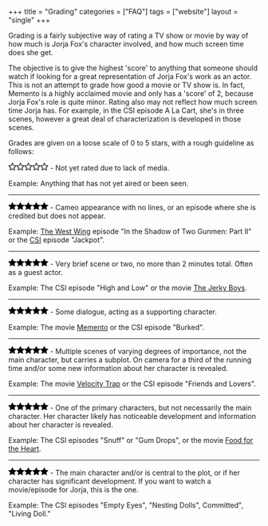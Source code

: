 +++
title = "Grading"
categories = ["FAQ"]
tags = ["website"]
layout = "single"
+++

Grading is a fairly subjective way of rating a TV show or movie by way of how much is Jorja Fox's character involved, and how much screen time does she get.

The objective is to give the highest 'score' to anything that someone should watch if looking for a great representation of Jorja Fox's work as an actor. This is not an attempt to grade how good a movie or TV show is. In fact, Memento is a highly acclaimed movie and only has a 'score' of 2, because Jorja Fox's role is quite minor. Rating also may not reflect how much screen time Jorja has. For example, in the CSI episode A La Cart, she's in three scenes, however a great deal of characterization is developed in those scenes.

Grades are given on a loose scale of 0 to 5 stars, with a rough guideline as follows:

<svg version="1.1" id="red-star" xmlns="http://www.w3.org/2000/svg" xmlns:xlink="http://www.w3.org/1999/xlink" x="0px" y="0px" width="16px" height="16px" viewBox="0 0 475.075 475.075" style="enable-background:new 0 0 475.075 475.075;" xml:space="preserve"><g><path d="M475.075,186.573c0-7.043-5.328-11.42-15.992-13.135L315.766,152.6L251.529,22.694c-3.614-7.804-8.281-11.704-13.99-11.704 c-5.708,0-10.372,3.9-13.989,11.704L159.31,152.6L15.986,173.438C5.33,175.153,0,179.53,0,186.573c0,3.999,2.38,8.567,7.139,13.706 l103.924,101.068L86.51,444.096c-0.381,2.666-0.57,4.575-0.57,5.712c0,3.997,0.998,7.374,2.996,10.136 c1.997,2.766,4.993,4.142,8.992,4.142c3.428,0,7.233-1.137,11.42-3.423l128.188-67.386l128.194,67.379 c4,2.286,7.806,3.43,11.416,3.43c7.812,0,11.714-4.75,11.714-14.271c0-2.471-0.096-4.374-0.287-5.716l-24.551-142.744 l103.634-101.069C472.604,195.33,475.075,190.76,475.075,186.573z M324.619,288.5l20.551,120.2l-107.634-56.821L129.614,408.7 l20.843-120.2l-87.365-84.799l120.484-17.7l53.959-109.064l53.957,109.064l120.494,17.7L324.619,288.5z"/></g></svg><svg version="1.1" id="red-star" xmlns="http://www.w3.org/2000/svg" xmlns:xlink="http://www.w3.org/1999/xlink" x="0px" y="0px" width="16px" height="16px" viewBox="0 0 475.075 475.075" style="enable-background:new 0 0 475.075 475.075;" xml:space="preserve"><g><path d="M475.075,186.573c0-7.043-5.328-11.42-15.992-13.135L315.766,152.6L251.529,22.694c-3.614-7.804-8.281-11.704-13.99-11.704 c-5.708,0-10.372,3.9-13.989,11.704L159.31,152.6L15.986,173.438C5.33,175.153,0,179.53,0,186.573c0,3.999,2.38,8.567,7.139,13.706 l103.924,101.068L86.51,444.096c-0.381,2.666-0.57,4.575-0.57,5.712c0,3.997,0.998,7.374,2.996,10.136 c1.997,2.766,4.993,4.142,8.992,4.142c3.428,0,7.233-1.137,11.42-3.423l128.188-67.386l128.194,67.379 c4,2.286,7.806,3.43,11.416,3.43c7.812,0,11.714-4.75,11.714-14.271c0-2.471-0.096-4.374-0.287-5.716l-24.551-142.744 l103.634-101.069C472.604,195.33,475.075,190.76,475.075,186.573z M324.619,288.5l20.551,120.2l-107.634-56.821L129.614,408.7 l20.843-120.2l-87.365-84.799l120.484-17.7l53.959-109.064l53.957,109.064l120.494,17.7L324.619,288.5z"/></g></svg><svg version="1.1" id="red-star" xmlns="http://www.w3.org/2000/svg" xmlns:xlink="http://www.w3.org/1999/xlink" x="0px" y="0px" width="16px" height="16px" viewBox="0 0 475.075 475.075" style="enable-background:new 0 0 475.075 475.075;" xml:space="preserve"><g><path d="M475.075,186.573c0-7.043-5.328-11.42-15.992-13.135L315.766,152.6L251.529,22.694c-3.614-7.804-8.281-11.704-13.99-11.704 c-5.708,0-10.372,3.9-13.989,11.704L159.31,152.6L15.986,173.438C5.33,175.153,0,179.53,0,186.573c0,3.999,2.38,8.567,7.139,13.706 l103.924,101.068L86.51,444.096c-0.381,2.666-0.57,4.575-0.57,5.712c0,3.997,0.998,7.374,2.996,10.136 c1.997,2.766,4.993,4.142,8.992,4.142c3.428,0,7.233-1.137,11.42-3.423l128.188-67.386l128.194,67.379 c4,2.286,7.806,3.43,11.416,3.43c7.812,0,11.714-4.75,11.714-14.271c0-2.471-0.096-4.374-0.287-5.716l-24.551-142.744 l103.634-101.069C472.604,195.33,475.075,190.76,475.075,186.573z M324.619,288.5l20.551,120.2l-107.634-56.821L129.614,408.7 l20.843-120.2l-87.365-84.799l120.484-17.7l53.959-109.064l53.957,109.064l120.494,17.7L324.619,288.5z"/></g></svg><svg version="1.1" id="red-star" xmlns="http://www.w3.org/2000/svg" xmlns:xlink="http://www.w3.org/1999/xlink" x="0px" y="0px" width="16px" height="16px" viewBox="0 0 475.075 475.075" style="enable-background:new 0 0 475.075 475.075;" xml:space="preserve"><g><path d="M475.075,186.573c0-7.043-5.328-11.42-15.992-13.135L315.766,152.6L251.529,22.694c-3.614-7.804-8.281-11.704-13.99-11.704 c-5.708,0-10.372,3.9-13.989,11.704L159.31,152.6L15.986,173.438C5.33,175.153,0,179.53,0,186.573c0,3.999,2.38,8.567,7.139,13.706 l103.924,101.068L86.51,444.096c-0.381,2.666-0.57,4.575-0.57,5.712c0,3.997,0.998,7.374,2.996,10.136 c1.997,2.766,4.993,4.142,8.992,4.142c3.428,0,7.233-1.137,11.42-3.423l128.188-67.386l128.194,67.379 c4,2.286,7.806,3.43,11.416,3.43c7.812,0,11.714-4.75,11.714-14.271c0-2.471-0.096-4.374-0.287-5.716l-24.551-142.744 l103.634-101.069C472.604,195.33,475.075,190.76,475.075,186.573z M324.619,288.5l20.551,120.2l-107.634-56.821L129.614,408.7 l20.843-120.2l-87.365-84.799l120.484-17.7l53.959-109.064l53.957,109.064l120.494,17.7L324.619,288.5z"/></g></svg><svg version="1.1" id="red-star" xmlns="http://www.w3.org/2000/svg" xmlns:xlink="http://www.w3.org/1999/xlink" x="0px" y="0px" width="16px" height="16px" viewBox="0 0 475.075 475.075" style="enable-background:new 0 0 475.075 475.075;" xml:space="preserve"><g><path d="M475.075,186.573c0-7.043-5.328-11.42-15.992-13.135L315.766,152.6L251.529,22.694c-3.614-7.804-8.281-11.704-13.99-11.704 c-5.708,0-10.372,3.9-13.989,11.704L159.31,152.6L15.986,173.438C5.33,175.153,0,179.53,0,186.573c0,3.999,2.38,8.567,7.139,13.706 l103.924,101.068L86.51,444.096c-0.381,2.666-0.57,4.575-0.57,5.712c0,3.997,0.998,7.374,2.996,10.136 c1.997,2.766,4.993,4.142,8.992,4.142c3.428,0,7.233-1.137,11.42-3.423l128.188-67.386l128.194,67.379 c4,2.286,7.806,3.43,11.416,3.43c7.812,0,11.714-4.75,11.714-14.271c0-2.471-0.096-4.374-0.287-5.716l-24.551-142.744 l103.634-101.069C472.604,195.33,475.075,190.76,475.075,186.573z M324.619,288.5l20.551,120.2l-107.634-56.821L129.614,408.7 l20.843-120.2l-87.365-84.799l120.484-17.7l53.959-109.064l53.957,109.064l120.494,17.7L324.619,288.5z"/></g></svg> - Not yet rated due to lack of media.

Example: Anything that has not yet aired or been seen.

- - -

<svg version="1.1" id="grey-star" xmlns="http://www.w3.org/2000/svg" xmlns:xlink="http://www.w3.org/1999/xlink" x="0px" y="0px"  width="16px" height="16px" viewBox="0 0 475.075 475.075" style="enable-background:new 0 0 475.075 475.075;"  xml:space="preserve"><g><path d="M475.075,186.573c0-7.043-5.328-11.42-15.992-13.135L315.766,152.6L251.529,22.694c-3.614-7.804-8.281-11.704-13.99-11.704  c-5.708,0-10.372,3.9-13.989,11.704L159.31,152.6L15.986,173.438C5.33,175.153,0,179.53,0,186.573c0,3.999,2.38,8.567,7.139,13.706  l103.924,101.068L86.51,444.096c-0.381,2.666-0.57,4.575-0.57,5.712c0,3.997,0.998,7.374,2.996,10.136  c1.997,2.766,4.993,4.142,8.992,4.142c3.428,0,7.233-1.137,11.42-3.423l128.188-67.386l128.197,67.386  c4.004,2.286,7.81,3.423,11.416,3.423c3.819,0,6.715-1.376,8.713-4.142c1.992-2.758,2.991-6.139,2.991-10.136  c0-2.471-0.096-4.374-0.287-5.712l-24.555-142.749l103.637-101.068C472.604,195.33,475.075,190.76,475.075,186.573z"/></g></svg><svg version="1.1" id="grey-star" xmlns="http://www.w3.org/2000/svg" xmlns:xlink="http://www.w3.org/1999/xlink" x="0px" y="0px"  width="16px" height="16px" viewBox="0 0 475.075 475.075" style="enable-background:new 0 0 475.075 475.075;"  xml:space="preserve"><g><path d="M475.075,186.573c0-7.043-5.328-11.42-15.992-13.135L315.766,152.6L251.529,22.694c-3.614-7.804-8.281-11.704-13.99-11.704  c-5.708,0-10.372,3.9-13.989,11.704L159.31,152.6L15.986,173.438C5.33,175.153,0,179.53,0,186.573c0,3.999,2.38,8.567,7.139,13.706  l103.924,101.068L86.51,444.096c-0.381,2.666-0.57,4.575-0.57,5.712c0,3.997,0.998,7.374,2.996,10.136  c1.997,2.766,4.993,4.142,8.992,4.142c3.428,0,7.233-1.137,11.42-3.423l128.188-67.386l128.197,67.386  c4.004,2.286,7.81,3.423,11.416,3.423c3.819,0,6.715-1.376,8.713-4.142c1.992-2.758,2.991-6.139,2.991-10.136  c0-2.471-0.096-4.374-0.287-5.712l-24.555-142.749l103.637-101.068C472.604,195.33,475.075,190.76,475.075,186.573z"/></g></svg><svg version="1.1" id="grey-star" xmlns="http://www.w3.org/2000/svg" xmlns:xlink="http://www.w3.org/1999/xlink" x="0px" y="0px"  width="16px" height="16px" viewBox="0 0 475.075 475.075" style="enable-background:new 0 0 475.075 475.075;"  xml:space="preserve"><g><path d="M475.075,186.573c0-7.043-5.328-11.42-15.992-13.135L315.766,152.6L251.529,22.694c-3.614-7.804-8.281-11.704-13.99-11.704  c-5.708,0-10.372,3.9-13.989,11.704L159.31,152.6L15.986,173.438C5.33,175.153,0,179.53,0,186.573c0,3.999,2.38,8.567,7.139,13.706  l103.924,101.068L86.51,444.096c-0.381,2.666-0.57,4.575-0.57,5.712c0,3.997,0.998,7.374,2.996,10.136  c1.997,2.766,4.993,4.142,8.992,4.142c3.428,0,7.233-1.137,11.42-3.423l128.188-67.386l128.197,67.386  c4.004,2.286,7.81,3.423,11.416,3.423c3.819,0,6.715-1.376,8.713-4.142c1.992-2.758,2.991-6.139,2.991-10.136  c0-2.471-0.096-4.374-0.287-5.712l-24.555-142.749l103.637-101.068C472.604,195.33,475.075,190.76,475.075,186.573z"/></g></svg><svg version="1.1" id="grey-star" xmlns="http://www.w3.org/2000/svg" xmlns:xlink="http://www.w3.org/1999/xlink" x="0px" y="0px"  width="16px" height="16px" viewBox="0 0 475.075 475.075" style="enable-background:new 0 0 475.075 475.075;"  xml:space="preserve"><g><path d="M475.075,186.573c0-7.043-5.328-11.42-15.992-13.135L315.766,152.6L251.529,22.694c-3.614-7.804-8.281-11.704-13.99-11.704  c-5.708,0-10.372,3.9-13.989,11.704L159.31,152.6L15.986,173.438C5.33,175.153,0,179.53,0,186.573c0,3.999,2.38,8.567,7.139,13.706  l103.924,101.068L86.51,444.096c-0.381,2.666-0.57,4.575-0.57,5.712c0,3.997,0.998,7.374,2.996,10.136  c1.997,2.766,4.993,4.142,8.992,4.142c3.428,0,7.233-1.137,11.42-3.423l128.188-67.386l128.197,67.386  c4.004,2.286,7.81,3.423,11.416,3.423c3.819,0,6.715-1.376,8.713-4.142c1.992-2.758,2.991-6.139,2.991-10.136  c0-2.471-0.096-4.374-0.287-5.712l-24.555-142.749l103.637-101.068C472.604,195.33,475.075,190.76,475.075,186.573z"/></g></svg><svg version="1.1" id="grey-star" xmlns="http://www.w3.org/2000/svg" xmlns:xlink="http://www.w3.org/1999/xlink" x="0px" y="0px"  width="16px" height="16px" viewBox="0 0 475.075 475.075" style="enable-background:new 0 0 475.075 475.075;"  xml:space="preserve"><g><path d="M475.075,186.573c0-7.043-5.328-11.42-15.992-13.135L315.766,152.6L251.529,22.694c-3.614-7.804-8.281-11.704-13.99-11.704  c-5.708,0-10.372,3.9-13.989,11.704L159.31,152.6L15.986,173.438C5.33,175.153,0,179.53,0,186.573c0,3.999,2.38,8.567,7.139,13.706  l103.924,101.068L86.51,444.096c-0.381,2.666-0.57,4.575-0.57,5.712c0,3.997,0.998,7.374,2.996,10.136  c1.997,2.766,4.993,4.142,8.992,4.142c3.428,0,7.233-1.137,11.42-3.423l128.188-67.386l128.197,67.386  c4.004,2.286,7.81,3.423,11.416,3.423c3.819,0,6.715-1.376,8.713-4.142c1.992-2.758,2.991-6.139,2.991-10.136  c0-2.471-0.096-4.374-0.287-5.712l-24.555-142.749l103.637-101.068C472.604,195.33,475.075,190.76,475.075,186.573z"/></g></svg> - Cameo appearance with no lines, or an episode where she is credited but does not appear.

Example: [The West Wing](/library/actor/west-wing/) episode "In the Shadow of Two Gunmen: Part II" or the [CSI](/library/actor/csi/) episode "Jackpot".

- - -

<svg version="1.1" id="gold-star" xmlns="http://www.w3.org/2000/svg" xmlns:xlink="http://www.w3.org/1999/xlink" x="0px" y="0px" width="16px" height="16px" viewBox="0 0 475.075 475.075" style="enable-background:new 0 0 475.075 475.075;" xml:space="preserve"><g><path class="color" d="M475.075,186.573c0-7.043-5.328-11.42-15.992-13.135L315.766,152.6L251.529,22.694c-3.614-7.804-8.281-11.704-13.99-11.704 c-5.708,0-10.372,3.9-13.989,11.704L159.31,152.6L15.986,173.438C5.33,175.153,0,179.53,0,186.573c0,3.999,2.38,8.567,7.139,13.706 l103.924,101.068L86.51,444.096c-0.381,2.666-0.57,4.575-0.57,5.712c0,3.997,0.998,7.374,2.996,10.136 c1.997,2.766,4.993,4.142,8.992,4.142c3.428,0,7.233-1.137,11.42-3.423l128.188-67.386l128.197,67.386 c4.004,2.286,7.81,3.423,11.416,3.423c3.819,0,6.715-1.376,8.713-4.142c1.992-2.758,2.991-6.139,2.991-10.136 c0-2.471-0.096-4.374-0.287-5.712l-24.555-142.749l103.637-101.068C472.604,195.33,475.075,190.76,475.075,186.573z"/></g></svg><svg version="1.1" id="grey-star" xmlns="http://www.w3.org/2000/svg" xmlns:xlink="http://www.w3.org/1999/xlink" x="0px" y="0px"  width="16px" height="16px" viewBox="0 0 475.075 475.075" style="enable-background:new 0 0 475.075 475.075;"  xml:space="preserve"><g><path d="M475.075,186.573c0-7.043-5.328-11.42-15.992-13.135L315.766,152.6L251.529,22.694c-3.614-7.804-8.281-11.704-13.99-11.704  c-5.708,0-10.372,3.9-13.989,11.704L159.31,152.6L15.986,173.438C5.33,175.153,0,179.53,0,186.573c0,3.999,2.38,8.567,7.139,13.706  l103.924,101.068L86.51,444.096c-0.381,2.666-0.57,4.575-0.57,5.712c0,3.997,0.998,7.374,2.996,10.136  c1.997,2.766,4.993,4.142,8.992,4.142c3.428,0,7.233-1.137,11.42-3.423l128.188-67.386l128.197,67.386  c4.004,2.286,7.81,3.423,11.416,3.423c3.819,0,6.715-1.376,8.713-4.142c1.992-2.758,2.991-6.139,2.991-10.136  c0-2.471-0.096-4.374-0.287-5.712l-24.555-142.749l103.637-101.068C472.604,195.33,475.075,190.76,475.075,186.573z"/></g></svg><svg version="1.1" id="grey-star" xmlns="http://www.w3.org/2000/svg" xmlns:xlink="http://www.w3.org/1999/xlink" x="0px" y="0px"  width="16px" height="16px" viewBox="0 0 475.075 475.075" style="enable-background:new 0 0 475.075 475.075;"  xml:space="preserve"><g><path d="M475.075,186.573c0-7.043-5.328-11.42-15.992-13.135L315.766,152.6L251.529,22.694c-3.614-7.804-8.281-11.704-13.99-11.704  c-5.708,0-10.372,3.9-13.989,11.704L159.31,152.6L15.986,173.438C5.33,175.153,0,179.53,0,186.573c0,3.999,2.38,8.567,7.139,13.706  l103.924,101.068L86.51,444.096c-0.381,2.666-0.57,4.575-0.57,5.712c0,3.997,0.998,7.374,2.996,10.136  c1.997,2.766,4.993,4.142,8.992,4.142c3.428,0,7.233-1.137,11.42-3.423l128.188-67.386l128.197,67.386  c4.004,2.286,7.81,3.423,11.416,3.423c3.819,0,6.715-1.376,8.713-4.142c1.992-2.758,2.991-6.139,2.991-10.136  c0-2.471-0.096-4.374-0.287-5.712l-24.555-142.749l103.637-101.068C472.604,195.33,475.075,190.76,475.075,186.573z"/></g></svg><svg version="1.1" id="grey-star" xmlns="http://www.w3.org/2000/svg" xmlns:xlink="http://www.w3.org/1999/xlink" x="0px" y="0px"  width="16px" height="16px" viewBox="0 0 475.075 475.075" style="enable-background:new 0 0 475.075 475.075;"  xml:space="preserve"><g><path d="M475.075,186.573c0-7.043-5.328-11.42-15.992-13.135L315.766,152.6L251.529,22.694c-3.614-7.804-8.281-11.704-13.99-11.704  c-5.708,0-10.372,3.9-13.989,11.704L159.31,152.6L15.986,173.438C5.33,175.153,0,179.53,0,186.573c0,3.999,2.38,8.567,7.139,13.706  l103.924,101.068L86.51,444.096c-0.381,2.666-0.57,4.575-0.57,5.712c0,3.997,0.998,7.374,2.996,10.136  c1.997,2.766,4.993,4.142,8.992,4.142c3.428,0,7.233-1.137,11.42-3.423l128.188-67.386l128.197,67.386  c4.004,2.286,7.81,3.423,11.416,3.423c3.819,0,6.715-1.376,8.713-4.142c1.992-2.758,2.991-6.139,2.991-10.136  c0-2.471-0.096-4.374-0.287-5.712l-24.555-142.749l103.637-101.068C472.604,195.33,475.075,190.76,475.075,186.573z"/></g></svg><svg version="1.1" id="grey-star" xmlns="http://www.w3.org/2000/svg" xmlns:xlink="http://www.w3.org/1999/xlink" x="0px" y="0px"  width="16px" height="16px" viewBox="0 0 475.075 475.075" style="enable-background:new 0 0 475.075 475.075;"  xml:space="preserve"><g><path d="M475.075,186.573c0-7.043-5.328-11.42-15.992-13.135L315.766,152.6L251.529,22.694c-3.614-7.804-8.281-11.704-13.99-11.704  c-5.708,0-10.372,3.9-13.989,11.704L159.31,152.6L15.986,173.438C5.33,175.153,0,179.53,0,186.573c0,3.999,2.38,8.567,7.139,13.706  l103.924,101.068L86.51,444.096c-0.381,2.666-0.57,4.575-0.57,5.712c0,3.997,0.998,7.374,2.996,10.136  c1.997,2.766,4.993,4.142,8.992,4.142c3.428,0,7.233-1.137,11.42-3.423l128.188-67.386l128.197,67.386  c4.004,2.286,7.81,3.423,11.416,3.423c3.819,0,6.715-1.376,8.713-4.142c1.992-2.758,2.991-6.139,2.991-10.136  c0-2.471-0.096-4.374-0.287-5.712l-24.555-142.749l103.637-101.068C472.604,195.33,475.075,190.76,475.075,186.573z"/></g></svg> - Very brief scene or two, no more than 2 minutes total. Often as a guest actor.

Example: The CSI episode "High and Low" or the movie [The Jerky Boys](/library/actor/jerky-boys).

- - -

<svg version="1.1" id="gold-star" xmlns="http://www.w3.org/2000/svg" xmlns:xlink="http://www.w3.org/1999/xlink" x="0px" y="0px" width="16px" height="16px" viewBox="0 0 475.075 475.075" style="enable-background:new 0 0 475.075 475.075;" xml:space="preserve"><g><path class="color" d="M475.075,186.573c0-7.043-5.328-11.42-15.992-13.135L315.766,152.6L251.529,22.694c-3.614-7.804-8.281-11.704-13.99-11.704 c-5.708,0-10.372,3.9-13.989,11.704L159.31,152.6L15.986,173.438C5.33,175.153,0,179.53,0,186.573c0,3.999,2.38,8.567,7.139,13.706 l103.924,101.068L86.51,444.096c-0.381,2.666-0.57,4.575-0.57,5.712c0,3.997,0.998,7.374,2.996,10.136 c1.997,2.766,4.993,4.142,8.992,4.142c3.428,0,7.233-1.137,11.42-3.423l128.188-67.386l128.197,67.386 c4.004,2.286,7.81,3.423,11.416,3.423c3.819,0,6.715-1.376,8.713-4.142c1.992-2.758,2.991-6.139,2.991-10.136 c0-2.471-0.096-4.374-0.287-5.712l-24.555-142.749l103.637-101.068C472.604,195.33,475.075,190.76,475.075,186.573z"/></g></svg><svg version="1.1" id="gold-star" xmlns="http://www.w3.org/2000/svg" xmlns:xlink="http://www.w3.org/1999/xlink" x="0px" y="0px" width="16px" height="16px" viewBox="0 0 475.075 475.075" style="enable-background:new 0 0 475.075 475.075;" xml:space="preserve"><g><path class="color" d="M475.075,186.573c0-7.043-5.328-11.42-15.992-13.135L315.766,152.6L251.529,22.694c-3.614-7.804-8.281-11.704-13.99-11.704 c-5.708,0-10.372,3.9-13.989,11.704L159.31,152.6L15.986,173.438C5.33,175.153,0,179.53,0,186.573c0,3.999,2.38,8.567,7.139,13.706 l103.924,101.068L86.51,444.096c-0.381,2.666-0.57,4.575-0.57,5.712c0,3.997,0.998,7.374,2.996,10.136 c1.997,2.766,4.993,4.142,8.992,4.142c3.428,0,7.233-1.137,11.42-3.423l128.188-67.386l128.197,67.386 c4.004,2.286,7.81,3.423,11.416,3.423c3.819,0,6.715-1.376,8.713-4.142c1.992-2.758,2.991-6.139,2.991-10.136 c0-2.471-0.096-4.374-0.287-5.712l-24.555-142.749l103.637-101.068C472.604,195.33,475.075,190.76,475.075,186.573z"/></g></svg><svg version="1.1" id="grey-star" xmlns="http://www.w3.org/2000/svg" xmlns:xlink="http://www.w3.org/1999/xlink" x="0px" y="0px"  width="16px" height="16px" viewBox="0 0 475.075 475.075" style="enable-background:new 0 0 475.075 475.075;"  xml:space="preserve"><g><path d="M475.075,186.573c0-7.043-5.328-11.42-15.992-13.135L315.766,152.6L251.529,22.694c-3.614-7.804-8.281-11.704-13.99-11.704  c-5.708,0-10.372,3.9-13.989,11.704L159.31,152.6L15.986,173.438C5.33,175.153,0,179.53,0,186.573c0,3.999,2.38,8.567,7.139,13.706  l103.924,101.068L86.51,444.096c-0.381,2.666-0.57,4.575-0.57,5.712c0,3.997,0.998,7.374,2.996,10.136  c1.997,2.766,4.993,4.142,8.992,4.142c3.428,0,7.233-1.137,11.42-3.423l128.188-67.386l128.197,67.386  c4.004,2.286,7.81,3.423,11.416,3.423c3.819,0,6.715-1.376,8.713-4.142c1.992-2.758,2.991-6.139,2.991-10.136  c0-2.471-0.096-4.374-0.287-5.712l-24.555-142.749l103.637-101.068C472.604,195.33,475.075,190.76,475.075,186.573z"/></g></svg><svg version="1.1" id="grey-star" xmlns="http://www.w3.org/2000/svg" xmlns:xlink="http://www.w3.org/1999/xlink" x="0px" y="0px"  width="16px" height="16px" viewBox="0 0 475.075 475.075" style="enable-background:new 0 0 475.075 475.075;"  xml:space="preserve"><g><path d="M475.075,186.573c0-7.043-5.328-11.42-15.992-13.135L315.766,152.6L251.529,22.694c-3.614-7.804-8.281-11.704-13.99-11.704  c-5.708,0-10.372,3.9-13.989,11.704L159.31,152.6L15.986,173.438C5.33,175.153,0,179.53,0,186.573c0,3.999,2.38,8.567,7.139,13.706  l103.924,101.068L86.51,444.096c-0.381,2.666-0.57,4.575-0.57,5.712c0,3.997,0.998,7.374,2.996,10.136  c1.997,2.766,4.993,4.142,8.992,4.142c3.428,0,7.233-1.137,11.42-3.423l128.188-67.386l128.197,67.386  c4.004,2.286,7.81,3.423,11.416,3.423c3.819,0,6.715-1.376,8.713-4.142c1.992-2.758,2.991-6.139,2.991-10.136  c0-2.471-0.096-4.374-0.287-5.712l-24.555-142.749l103.637-101.068C472.604,195.33,475.075,190.76,475.075,186.573z"/></g></svg><svg version="1.1" id="grey-star" xmlns="http://www.w3.org/2000/svg" xmlns:xlink="http://www.w3.org/1999/xlink" x="0px" y="0px"  width="16px" height="16px" viewBox="0 0 475.075 475.075" style="enable-background:new 0 0 475.075 475.075;"  xml:space="preserve"><g><path d="M475.075,186.573c0-7.043-5.328-11.42-15.992-13.135L315.766,152.6L251.529,22.694c-3.614-7.804-8.281-11.704-13.99-11.704  c-5.708,0-10.372,3.9-13.989,11.704L159.31,152.6L15.986,173.438C5.33,175.153,0,179.53,0,186.573c0,3.999,2.38,8.567,7.139,13.706  l103.924,101.068L86.51,444.096c-0.381,2.666-0.57,4.575-0.57,5.712c0,3.997,0.998,7.374,2.996,10.136  c1.997,2.766,4.993,4.142,8.992,4.142c3.428,0,7.233-1.137,11.42-3.423l128.188-67.386l128.197,67.386  c4.004,2.286,7.81,3.423,11.416,3.423c3.819,0,6.715-1.376,8.713-4.142c1.992-2.758,2.991-6.139,2.991-10.136  c0-2.471-0.096-4.374-0.287-5.712l-24.555-142.749l103.637-101.068C472.604,195.33,475.075,190.76,475.075,186.573z"/></g></svg> - Some dialogue, acting as a supporting character.

Example: The movie [Memento](/library/actor/memento/) or the CSI episode "Burked".

- - -

<svg version="1.1" id="gold-star" xmlns="http://www.w3.org/2000/svg" xmlns:xlink="http://www.w3.org/1999/xlink" x="0px" y="0px" width="16px" height="16px" viewBox="0 0 475.075 475.075" style="enable-background:new 0 0 475.075 475.075;" xml:space="preserve"><g><path class="color" d="M475.075,186.573c0-7.043-5.328-11.42-15.992-13.135L315.766,152.6L251.529,22.694c-3.614-7.804-8.281-11.704-13.99-11.704 c-5.708,0-10.372,3.9-13.989,11.704L159.31,152.6L15.986,173.438C5.33,175.153,0,179.53,0,186.573c0,3.999,2.38,8.567,7.139,13.706 l103.924,101.068L86.51,444.096c-0.381,2.666-0.57,4.575-0.57,5.712c0,3.997,0.998,7.374,2.996,10.136 c1.997,2.766,4.993,4.142,8.992,4.142c3.428,0,7.233-1.137,11.42-3.423l128.188-67.386l128.197,67.386 c4.004,2.286,7.81,3.423,11.416,3.423c3.819,0,6.715-1.376,8.713-4.142c1.992-2.758,2.991-6.139,2.991-10.136 c0-2.471-0.096-4.374-0.287-5.712l-24.555-142.749l103.637-101.068C472.604,195.33,475.075,190.76,475.075,186.573z"/></g></svg><svg version="1.1" id="gold-star" xmlns="http://www.w3.org/2000/svg" xmlns:xlink="http://www.w3.org/1999/xlink" x="0px" y="0px" width="16px" height="16px" viewBox="0 0 475.075 475.075" style="enable-background:new 0 0 475.075 475.075;" xml:space="preserve"><g><path class="color" d="M475.075,186.573c0-7.043-5.328-11.42-15.992-13.135L315.766,152.6L251.529,22.694c-3.614-7.804-8.281-11.704-13.99-11.704 c-5.708,0-10.372,3.9-13.989,11.704L159.31,152.6L15.986,173.438C5.33,175.153,0,179.53,0,186.573c0,3.999,2.38,8.567,7.139,13.706 l103.924,101.068L86.51,444.096c-0.381,2.666-0.57,4.575-0.57,5.712c0,3.997,0.998,7.374,2.996,10.136 c1.997,2.766,4.993,4.142,8.992,4.142c3.428,0,7.233-1.137,11.42-3.423l128.188-67.386l128.197,67.386 c4.004,2.286,7.81,3.423,11.416,3.423c3.819,0,6.715-1.376,8.713-4.142c1.992-2.758,2.991-6.139,2.991-10.136 c0-2.471-0.096-4.374-0.287-5.712l-24.555-142.749l103.637-101.068C472.604,195.33,475.075,190.76,475.075,186.573z"/></g></svg><svg version="1.1" id="gold-star" xmlns="http://www.w3.org/2000/svg" xmlns:xlink="http://www.w3.org/1999/xlink" x="0px" y="0px" width="16px" height="16px" viewBox="0 0 475.075 475.075" style="enable-background:new 0 0 475.075 475.075;" xml:space="preserve"><g><path class="color" d="M475.075,186.573c0-7.043-5.328-11.42-15.992-13.135L315.766,152.6L251.529,22.694c-3.614-7.804-8.281-11.704-13.99-11.704 c-5.708,0-10.372,3.9-13.989,11.704L159.31,152.6L15.986,173.438C5.33,175.153,0,179.53,0,186.573c0,3.999,2.38,8.567,7.139,13.706 l103.924,101.068L86.51,444.096c-0.381,2.666-0.57,4.575-0.57,5.712c0,3.997,0.998,7.374,2.996,10.136 c1.997,2.766,4.993,4.142,8.992,4.142c3.428,0,7.233-1.137,11.42-3.423l128.188-67.386l128.197,67.386 c4.004,2.286,7.81,3.423,11.416,3.423c3.819,0,6.715-1.376,8.713-4.142c1.992-2.758,2.991-6.139,2.991-10.136 c0-2.471-0.096-4.374-0.287-5.712l-24.555-142.749l103.637-101.068C472.604,195.33,475.075,190.76,475.075,186.573z"/></g></svg><svg version="1.1" id="grey-star" xmlns="http://www.w3.org/2000/svg" xmlns:xlink="http://www.w3.org/1999/xlink" x="0px" y="0px"  width="16px" height="16px" viewBox="0 0 475.075 475.075" style="enable-background:new 0 0 475.075 475.075;"  xml:space="preserve"><g><path d="M475.075,186.573c0-7.043-5.328-11.42-15.992-13.135L315.766,152.6L251.529,22.694c-3.614-7.804-8.281-11.704-13.99-11.704  c-5.708,0-10.372,3.9-13.989,11.704L159.31,152.6L15.986,173.438C5.33,175.153,0,179.53,0,186.573c0,3.999,2.38,8.567,7.139,13.706  l103.924,101.068L86.51,444.096c-0.381,2.666-0.57,4.575-0.57,5.712c0,3.997,0.998,7.374,2.996,10.136  c1.997,2.766,4.993,4.142,8.992,4.142c3.428,0,7.233-1.137,11.42-3.423l128.188-67.386l128.197,67.386  c4.004,2.286,7.81,3.423,11.416,3.423c3.819,0,6.715-1.376,8.713-4.142c1.992-2.758,2.991-6.139,2.991-10.136  c0-2.471-0.096-4.374-0.287-5.712l-24.555-142.749l103.637-101.068C472.604,195.33,475.075,190.76,475.075,186.573z"/></g></svg><svg version="1.1" id="grey-star" xmlns="http://www.w3.org/2000/svg" xmlns:xlink="http://www.w3.org/1999/xlink" x="0px" y="0px"  width="16px" height="16px" viewBox="0 0 475.075 475.075" style="enable-background:new 0 0 475.075 475.075;"  xml:space="preserve"><g><path d="M475.075,186.573c0-7.043-5.328-11.42-15.992-13.135L315.766,152.6L251.529,22.694c-3.614-7.804-8.281-11.704-13.99-11.704  c-5.708,0-10.372,3.9-13.989,11.704L159.31,152.6L15.986,173.438C5.33,175.153,0,179.53,0,186.573c0,3.999,2.38,8.567,7.139,13.706  l103.924,101.068L86.51,444.096c-0.381,2.666-0.57,4.575-0.57,5.712c0,3.997,0.998,7.374,2.996,10.136  c1.997,2.766,4.993,4.142,8.992,4.142c3.428,0,7.233-1.137,11.42-3.423l128.188-67.386l128.197,67.386  c4.004,2.286,7.81,3.423,11.416,3.423c3.819,0,6.715-1.376,8.713-4.142c1.992-2.758,2.991-6.139,2.991-10.136  c0-2.471-0.096-4.374-0.287-5.712l-24.555-142.749l103.637-101.068C472.604,195.33,475.075,190.76,475.075,186.573z"/></g></svg> - Multiple scenes of varying degrees of importance, not the main character, but carries a subplot. On camera for a third of the running time and/or some new information about her character is revealed.

Example: The movie [Velocity Trap](/library/actor/velocity-trap/) or the CSI episode "Friends and Lovers".

- - -

<svg version="1.1" id="gold-star" xmlns="http://www.w3.org/2000/svg" xmlns:xlink="http://www.w3.org/1999/xlink" x="0px" y="0px" width="16px" height="16px" viewBox="0 0 475.075 475.075" style="enable-background:new 0 0 475.075 475.075;" xml:space="preserve"><g><path class="color" d="M475.075,186.573c0-7.043-5.328-11.42-15.992-13.135L315.766,152.6L251.529,22.694c-3.614-7.804-8.281-11.704-13.99-11.704 c-5.708,0-10.372,3.9-13.989,11.704L159.31,152.6L15.986,173.438C5.33,175.153,0,179.53,0,186.573c0,3.999,2.38,8.567,7.139,13.706 l103.924,101.068L86.51,444.096c-0.381,2.666-0.57,4.575-0.57,5.712c0,3.997,0.998,7.374,2.996,10.136 c1.997,2.766,4.993,4.142,8.992,4.142c3.428,0,7.233-1.137,11.42-3.423l128.188-67.386l128.197,67.386 c4.004,2.286,7.81,3.423,11.416,3.423c3.819,0,6.715-1.376,8.713-4.142c1.992-2.758,2.991-6.139,2.991-10.136 c0-2.471-0.096-4.374-0.287-5.712l-24.555-142.749l103.637-101.068C472.604,195.33,475.075,190.76,475.075,186.573z"/></g></svg><svg version="1.1" id="gold-star" xmlns="http://www.w3.org/2000/svg" xmlns:xlink="http://www.w3.org/1999/xlink" x="0px" y="0px" width="16px" height="16px" viewBox="0 0 475.075 475.075" style="enable-background:new 0 0 475.075 475.075;" xml:space="preserve"><g><path class="color" d="M475.075,186.573c0-7.043-5.328-11.42-15.992-13.135L315.766,152.6L251.529,22.694c-3.614-7.804-8.281-11.704-13.99-11.704 c-5.708,0-10.372,3.9-13.989,11.704L159.31,152.6L15.986,173.438C5.33,175.153,0,179.53,0,186.573c0,3.999,2.38,8.567,7.139,13.706 l103.924,101.068L86.51,444.096c-0.381,2.666-0.57,4.575-0.57,5.712c0,3.997,0.998,7.374,2.996,10.136 c1.997,2.766,4.993,4.142,8.992,4.142c3.428,0,7.233-1.137,11.42-3.423l128.188-67.386l128.197,67.386 c4.004,2.286,7.81,3.423,11.416,3.423c3.819,0,6.715-1.376,8.713-4.142c1.992-2.758,2.991-6.139,2.991-10.136 c0-2.471-0.096-4.374-0.287-5.712l-24.555-142.749l103.637-101.068C472.604,195.33,475.075,190.76,475.075,186.573z"/></g></svg><svg version="1.1" id="gold-star" xmlns="http://www.w3.org/2000/svg" xmlns:xlink="http://www.w3.org/1999/xlink" x="0px" y="0px" width="16px" height="16px" viewBox="0 0 475.075 475.075" style="enable-background:new 0 0 475.075 475.075;" xml:space="preserve"><g><path class="color" d="M475.075,186.573c0-7.043-5.328-11.42-15.992-13.135L315.766,152.6L251.529,22.694c-3.614-7.804-8.281-11.704-13.99-11.704 c-5.708,0-10.372,3.9-13.989,11.704L159.31,152.6L15.986,173.438C5.33,175.153,0,179.53,0,186.573c0,3.999,2.38,8.567,7.139,13.706 l103.924,101.068L86.51,444.096c-0.381,2.666-0.57,4.575-0.57,5.712c0,3.997,0.998,7.374,2.996,10.136 c1.997,2.766,4.993,4.142,8.992,4.142c3.428,0,7.233-1.137,11.42-3.423l128.188-67.386l128.197,67.386 c4.004,2.286,7.81,3.423,11.416,3.423c3.819,0,6.715-1.376,8.713-4.142c1.992-2.758,2.991-6.139,2.991-10.136 c0-2.471-0.096-4.374-0.287-5.712l-24.555-142.749l103.637-101.068C472.604,195.33,475.075,190.76,475.075,186.573z"/></g></svg><svg version="1.1" id="gold-star" xmlns="http://www.w3.org/2000/svg" xmlns:xlink="http://www.w3.org/1999/xlink" x="0px" y="0px" width="16px" height="16px" viewBox="0 0 475.075 475.075" style="enable-background:new 0 0 475.075 475.075;" xml:space="preserve"><g><path class="color" d="M475.075,186.573c0-7.043-5.328-11.42-15.992-13.135L315.766,152.6L251.529,22.694c-3.614-7.804-8.281-11.704-13.99-11.704 c-5.708,0-10.372,3.9-13.989,11.704L159.31,152.6L15.986,173.438C5.33,175.153,0,179.53,0,186.573c0,3.999,2.38,8.567,7.139,13.706 l103.924,101.068L86.51,444.096c-0.381,2.666-0.57,4.575-0.57,5.712c0,3.997,0.998,7.374,2.996,10.136 c1.997,2.766,4.993,4.142,8.992,4.142c3.428,0,7.233-1.137,11.42-3.423l128.188-67.386l128.197,67.386 c4.004,2.286,7.81,3.423,11.416,3.423c3.819,0,6.715-1.376,8.713-4.142c1.992-2.758,2.991-6.139,2.991-10.136 c0-2.471-0.096-4.374-0.287-5.712l-24.555-142.749l103.637-101.068C472.604,195.33,475.075,190.76,475.075,186.573z"/></g></svg><svg version="1.1" id="grey-star" xmlns="http://www.w3.org/2000/svg" xmlns:xlink="http://www.w3.org/1999/xlink" x="0px" y="0px"  width="16px" height="16px" viewBox="0 0 475.075 475.075" style="enable-background:new 0 0 475.075 475.075;"  xml:space="preserve"><g><path d="M475.075,186.573c0-7.043-5.328-11.42-15.992-13.135L315.766,152.6L251.529,22.694c-3.614-7.804-8.281-11.704-13.99-11.704  c-5.708,0-10.372,3.9-13.989,11.704L159.31,152.6L15.986,173.438C5.33,175.153,0,179.53,0,186.573c0,3.999,2.38,8.567,7.139,13.706  l103.924,101.068L86.51,444.096c-0.381,2.666-0.57,4.575-0.57,5.712c0,3.997,0.998,7.374,2.996,10.136  c1.997,2.766,4.993,4.142,8.992,4.142c3.428,0,7.233-1.137,11.42-3.423l128.188-67.386l128.197,67.386  c4.004,2.286,7.81,3.423,11.416,3.423c3.819,0,6.715-1.376,8.713-4.142c1.992-2.758,2.991-6.139,2.991-10.136  c0-2.471-0.096-4.374-0.287-5.712l-24.555-142.749l103.637-101.068C472.604,195.33,475.075,190.76,475.075,186.573z"/></g></svg> - One of the primary characters, but not necessarily the main character. Her character likely has noticeable development and information about her character is revealed.

Example: The CSI episodes "Snuff" or "Gum Drops", or the movie [Food for the Heart](/library/actor/food-for-the-heart/).

- - -

<svg version="1.1" id="gold-star" xmlns="http://www.w3.org/2000/svg" xmlns:xlink="http://www.w3.org/1999/xlink" x="0px" y="0px" width="16px" height="16px" viewBox="0 0 475.075 475.075" style="enable-background:new 0 0 475.075 475.075;" xml:space="preserve"><g><path class="color" d="M475.075,186.573c0-7.043-5.328-11.42-15.992-13.135L315.766,152.6L251.529,22.694c-3.614-7.804-8.281-11.704-13.99-11.704 c-5.708,0-10.372,3.9-13.989,11.704L159.31,152.6L15.986,173.438C5.33,175.153,0,179.53,0,186.573c0,3.999,2.38,8.567,7.139,13.706 l103.924,101.068L86.51,444.096c-0.381,2.666-0.57,4.575-0.57,5.712c0,3.997,0.998,7.374,2.996,10.136 c1.997,2.766,4.993,4.142,8.992,4.142c3.428,0,7.233-1.137,11.42-3.423l128.188-67.386l128.197,67.386 c4.004,2.286,7.81,3.423,11.416,3.423c3.819,0,6.715-1.376,8.713-4.142c1.992-2.758,2.991-6.139,2.991-10.136 c0-2.471-0.096-4.374-0.287-5.712l-24.555-142.749l103.637-101.068C472.604,195.33,475.075,190.76,475.075,186.573z"/></g></svg><svg version="1.1" id="gold-star" xmlns="http://www.w3.org/2000/svg" xmlns:xlink="http://www.w3.org/1999/xlink" x="0px" y="0px" width="16px" height="16px" viewBox="0 0 475.075 475.075" style="enable-background:new 0 0 475.075 475.075;" xml:space="preserve"><g><path class="color" d="M475.075,186.573c0-7.043-5.328-11.42-15.992-13.135L315.766,152.6L251.529,22.694c-3.614-7.804-8.281-11.704-13.99-11.704 c-5.708,0-10.372,3.9-13.989,11.704L159.31,152.6L15.986,173.438C5.33,175.153,0,179.53,0,186.573c0,3.999,2.38,8.567,7.139,13.706 l103.924,101.068L86.51,444.096c-0.381,2.666-0.57,4.575-0.57,5.712c0,3.997,0.998,7.374,2.996,10.136 c1.997,2.766,4.993,4.142,8.992,4.142c3.428,0,7.233-1.137,11.42-3.423l128.188-67.386l128.197,67.386 c4.004,2.286,7.81,3.423,11.416,3.423c3.819,0,6.715-1.376,8.713-4.142c1.992-2.758,2.991-6.139,2.991-10.136 c0-2.471-0.096-4.374-0.287-5.712l-24.555-142.749l103.637-101.068C472.604,195.33,475.075,190.76,475.075,186.573z"/></g></svg><svg version="1.1" id="gold-star" xmlns="http://www.w3.org/2000/svg" xmlns:xlink="http://www.w3.org/1999/xlink" x="0px" y="0px" width="16px" height="16px" viewBox="0 0 475.075 475.075" style="enable-background:new 0 0 475.075 475.075;" xml:space="preserve"><g><path class="color" d="M475.075,186.573c0-7.043-5.328-11.42-15.992-13.135L315.766,152.6L251.529,22.694c-3.614-7.804-8.281-11.704-13.99-11.704 c-5.708,0-10.372,3.9-13.989,11.704L159.31,152.6L15.986,173.438C5.33,175.153,0,179.53,0,186.573c0,3.999,2.38,8.567,7.139,13.706 l103.924,101.068L86.51,444.096c-0.381,2.666-0.57,4.575-0.57,5.712c0,3.997,0.998,7.374,2.996,10.136 c1.997,2.766,4.993,4.142,8.992,4.142c3.428,0,7.233-1.137,11.42-3.423l128.188-67.386l128.197,67.386 c4.004,2.286,7.81,3.423,11.416,3.423c3.819,0,6.715-1.376,8.713-4.142c1.992-2.758,2.991-6.139,2.991-10.136 c0-2.471-0.096-4.374-0.287-5.712l-24.555-142.749l103.637-101.068C472.604,195.33,475.075,190.76,475.075,186.573z"/></g></svg><svg version="1.1" id="gold-star" xmlns="http://www.w3.org/2000/svg" xmlns:xlink="http://www.w3.org/1999/xlink" x="0px" y="0px" width="16px" height="16px" viewBox="0 0 475.075 475.075" style="enable-background:new 0 0 475.075 475.075;" xml:space="preserve"><g><path class="color" d="M475.075,186.573c0-7.043-5.328-11.42-15.992-13.135L315.766,152.6L251.529,22.694c-3.614-7.804-8.281-11.704-13.99-11.704 c-5.708,0-10.372,3.9-13.989,11.704L159.31,152.6L15.986,173.438C5.33,175.153,0,179.53,0,186.573c0,3.999,2.38,8.567,7.139,13.706 l103.924,101.068L86.51,444.096c-0.381,2.666-0.57,4.575-0.57,5.712c0,3.997,0.998,7.374,2.996,10.136 c1.997,2.766,4.993,4.142,8.992,4.142c3.428,0,7.233-1.137,11.42-3.423l128.188-67.386l128.197,67.386 c4.004,2.286,7.81,3.423,11.416,3.423c3.819,0,6.715-1.376,8.713-4.142c1.992-2.758,2.991-6.139,2.991-10.136 c0-2.471-0.096-4.374-0.287-5.712l-24.555-142.749l103.637-101.068C472.604,195.33,475.075,190.76,475.075,186.573z"/></g></svg><svg version="1.1" id="gold-star" xmlns="http://www.w3.org/2000/svg" xmlns:xlink="http://www.w3.org/1999/xlink" x="0px" y="0px" width="16px" height="16px" viewBox="0 0 475.075 475.075" style="enable-background:new 0 0 475.075 475.075;" xml:space="preserve"><g><path class="color" d="M475.075,186.573c0-7.043-5.328-11.42-15.992-13.135L315.766,152.6L251.529,22.694c-3.614-7.804-8.281-11.704-13.99-11.704 c-5.708,0-10.372,3.9-13.989,11.704L159.31,152.6L15.986,173.438C5.33,175.153,0,179.53,0,186.573c0,3.999,2.38,8.567,7.139,13.706 l103.924,101.068L86.51,444.096c-0.381,2.666-0.57,4.575-0.57,5.712c0,3.997,0.998,7.374,2.996,10.136 c1.997,2.766,4.993,4.142,8.992,4.142c3.428,0,7.233-1.137,11.42-3.423l128.188-67.386l128.197,67.386 c4.004,2.286,7.81,3.423,11.416,3.423c3.819,0,6.715-1.376,8.713-4.142c1.992-2.758,2.991-6.139,2.991-10.136 c0-2.471-0.096-4.374-0.287-5.712l-24.555-142.749l103.637-101.068C472.604,195.33,475.075,190.76,475.075,186.573z"/></g></svg> - The main character and/or is central to the plot, or if her character has significant development. If you want to watch a movie/episode for Jorja, this is the one.

Example: The CSI episodes "Empty Eyes", "Nesting Dolls", Committed", "Living Doll."